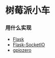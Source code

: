 # 树莓派小车

### 用什么实现

- [Flask](http://flask.pocoo.org/)
- [Flask-SocketIO](https://flask-socketio.readthedocs.io/en/latest/)
- [gpiozero](https://gpiozero.readthedocs.io/en/v1.3.1/)
